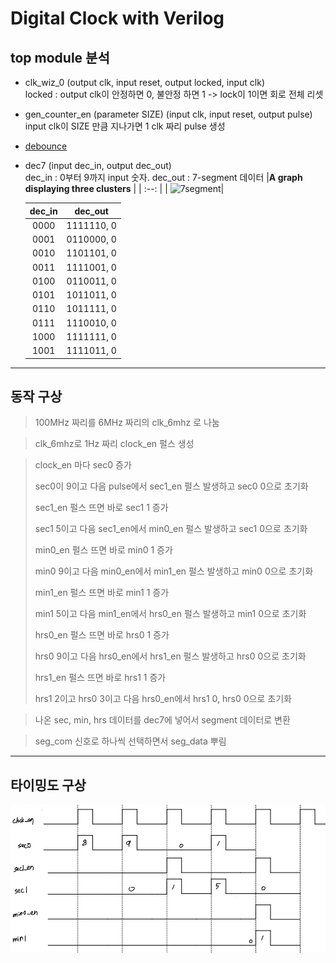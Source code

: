 # Digital Clock with Verilog

## top module 분석

- clk_wiz_0 (output clk, input reset, output locked, input clk)<br>
  locked : output clk이 안정하면 0, 불안정 하면 1 -> lock이 1이면 회로 전체 리셋

- gen_counter_en (parameter SIZE) (input clk, input reset, output pulse)<br>
  input clk이 SIZE 만큼 지나가면 1 clk 짜리 pulse 생성

- [debounce](https://github.com/SungChul-CHA/Uart_Verilog#debouncer)

- dec7 (input dec_in, output dec_out)<br>
  dec_in : 0부터 9까지 input 숫자. dec_out : 7-segment 데이터
  |<b>A graph displaying three clusters</b> |
  | :--: |
  | ![7segment](https://media.parallax.com/wp-content/uploads/2020/07/13155129/350-00027a-600x600.png.webp)|

  | dec_in |  dec_out   |
  | :----: | :--------: |
  |  0000  | 1111110, 0 |
  |  0001  | 0110000, 0 |
  |  0010  | 1101101, 0 |
  |  0011  | 1111001, 0 |
  |  0100  | 0110011, 0 |
  |  0101  | 1011011, 0 |
  |  0110  | 1011111, 0 |
  |  0111  | 1110010, 0 |
  |  1000  | 1111111, 0 |
  |  1001  | 1111011, 0 |

---

## 동작 구상

> 100MHz 짜리를 6MHz 짜리의 clk_6mhz 로 나눔

> clk_6mhz로 1Hz 짜리 clock_en 펄스 생성

> clock_en 마다 sec0 증가
>
> sec0이 9이고 다음 pulse에서
> sec1_en 펄스 발생하고 sec0 0으로 초기화
>
> sec1_en 펄스 뜨면 바로 sec1 1 증가
>
> sec1 5이고 다음 sec1_en에서
> min0_en 펄스 발생하고 sec1 0으로 초기화
>
> min0_en 펄스 뜨면 바로 min0 1 증가
>
> min0 9이고 다음 min0_en에서
> min1_en 펄스 발생하고 min0 0으로 초기화
>
> min1_en 펄스 뜨면 바로 min1 1 증가
>
> min1 5이고 다음 min1_en에서
> hrs0_en 펄스 발생하고 min1 0으로 초기화
>
> hrs0_en 펄스 뜨면 바로 hrs0 1 증가
>
> hrs0 9이고 다음 hrs0_en에서
> hrs1_en 펄스 발생하고 hrs0 0으로 초기화
>
> hrs1_en 펄스 뜨면 바로 hrs1 1 증가
>
> hrs1 2이고 hrs0 3이고 다음 hrs0_en에서
> hrs1 0, hrs0 0으로 초기화

> 나온 sec, min, hrs 데이터를 dec7에 넣어서 segment 데이터로 변환

> seg_com 신호로 하나씩 선택하면서 seg_data 뿌림

---

## 타이밍도 구상

![timing](./study/time_trans.jpeg)
